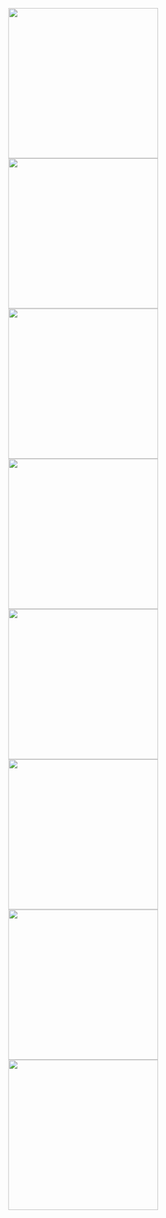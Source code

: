 <p float="left">
  <img src="https://user-images.githubusercontent.com/2209460/130321521-d5843701-bbcb-4f2f-a924-90b383dec524.png" width="300" />
  <img src="https://user-images.githubusercontent.com/2209460/130321524-dbc459f7-9a06-48e4-82a9-05f0a41999f5.png" width="300" /> 
  
  
  <img src="https://user-images.githubusercontent.com/2209460/130321530-f2b8d246-2419-45ff-90a4-911b66563186.png" width="300" /> 
  
  <img src="https://user-images.githubusercontent.com/2209460/130321540-58e65f2c-3f66-4336-b6e6-080f176bb366.png" width="300" />   
  
  <img src="https://user-images.githubusercontent.com/2209460/130321544-cc1fd859-08e4-4275-ac87-7b55660f300e.png" width="300" /> 
  
  <img src="https://user-images.githubusercontent.com/2209460/130321549-2e360ba1-99ec-415a-91ed-16d58fca00bc.png" width="300" /> 
  
  <img src="https://user-images.githubusercontent.com/2209460/130321557-baafa588-5f50-4a60-840c-a01af0ec1633.png" width="300" /> 
  
  <img src="https://user-images.githubusercontent.com/2209460/130321563-3587d9aa-80f5-428c-92d6-4b6f29d2f867.png" width="300" /> 

</p>
